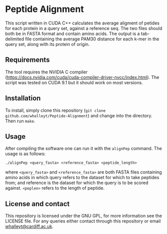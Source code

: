 # Peptide Alignment

This script written in CUDA C++ calculates the average aligment of petides for each protein in a query set, against a reference seq. The two files should both be in FASTA format and contain amino acids. The output is a tab-delimited file containing the average PAM30 distance for each k-mer in the query set, along with its protein of origin.

## Requirements

The tool requires the NVIDIA C compiler (https://docs.nvidia.com/cuda/cuda-compiler-driver-nvcc/index.html). The script was tested on CUDA 9.1 but it should work on most versions.

## Installation

To install, simply clone this repository (```git clone github.com/whalleyt/Peptide-Alignment```) and change into the directory. Then run ```make```.

## Usage

After compiling the software one can run it with the ```alignPep``` command. The usage is as follows:


```./alignPep <query_fasta> <reference_fasta> <peptide_length>```

where ```<query_fasta>``` and ```<reference_fasta>``` are both FASTA files containing amino acids in which query refers to the dataset for which to take peptides from; and reference is the dataset for which the query is to be scored against. ```<peplen>``` refers to the length of peptide.


## License and contact

This repository is licensed under the GNU GPL, for more information see the LICENSE file. For any queries either contact through this repository or email whalleyt@cardiff.ac.uk.